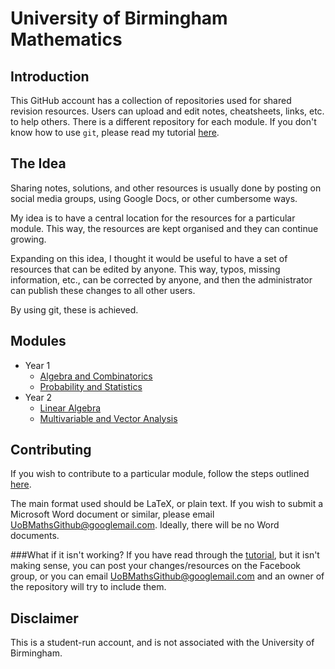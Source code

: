 University of Birmingham Mathematics
====================================

Introduction
------------
This GitHub account has a collection of repositories used for shared revision resources. Users can upload and edit notes, cheatsheets, links, etc. to help others. There is a different repository for each module. If you don't know how to use `git`, please read my tutorial [here][tutorial-link]. 

The Idea
--------
Sharing notes, solutions, and other resources is usually done by posting on social media groups, using Google Docs, or other cumbersome ways. 

My idea is to have a central location for the resources for a particular module. This way, the resources are kept organised and they can continue growing.

Expanding on this idea, I thought it would be useful to have a set of resources that can be edited by anyone. This way, typos, missing information, etc., can be corrected by anyone, and then the administrator can publish these changes to all other users.

By using git, these is achieved.

Modules
-------
- Year 1
	- [Algebra and Combinatorics](https://github.com/UoB-Mathematics/Year-1-AC)
	- [Probability and Statistics](https://github.com/UoB-Mathematics/Year-1-PS)
- Year 2
	- [Linear Algebra](https://github.com/UoB-Mathematics/Year-2-LA)
	- [Multivariable and Vector Analysis](https://github.com/UoB-Mathematics/2-MVA)

Contributing
------------
If you wish to contribute to a particular module, follow the steps outlined [here](How-to-use-git.md). 

The main format used should be LaTeX, or plain text. If you wish to submit a Microsoft Word document or similar, please email [UoBMathsGithub@googlemail.com][contact]. Ideally, there will be no Word documents.
	
###What if it isn't working?
If you have read through the [tutorial][tutorial-link], but it isn't making sense, you can post your changes/resources on the Facebook group, or you can email [UoBMathsGithub@googlemail.com][contact] and an owner of the repository will try to include them.

Disclaimer
----------
This is a student-run account, and is not associated with the University of Birmingham.


[tutorial-link]: How-to-use-git.md
[contact]: mailto:UoBMathsGithub@googlemail.com